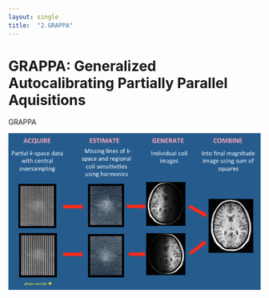 ```yaml
---
layout: single
title:  "2.GRAPPA"
---
```


# GRAPPA: Generalized Autocalibrating Partially Parallel Aquisitions

GRAPPA 



![GRAPPA01](../images/2023-03-29-GRAPPA/GRAPPA01.png)
